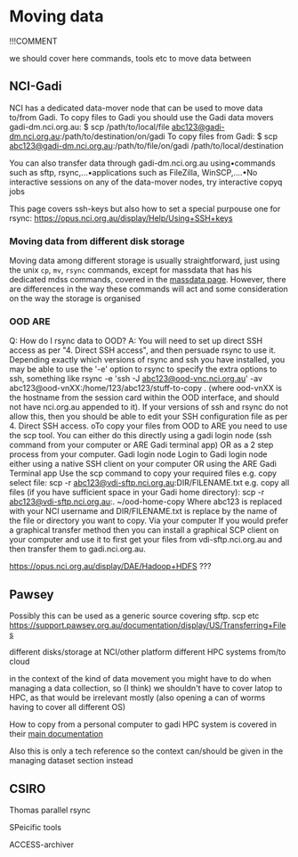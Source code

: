 # Moving data

!!!COMMENT

we should cover here commands, tools etc to move data between

## NCI-Gadi

NCI has a dedicated data-mover node that can be used to move data to/from Gadi.
To copy files to Gadi you should use the Gadi data movers gadi-dm.nci.org.au:
$ scp /path/to/local/file abc123@gadi-dm.nci.org.au:/path/to/destination/on/gadi
To copy files from Gadi:
$ scp abc123@gadi-dm.nci.org.au:/path/to/file/on/gadi /path/to/local/destination

You can also transfer data through gadi-dm.nci.org.au using•commands such as sftp, rsync,...•applications such as FileZilla, WinSCP,....•No interactive sessions on any of the data-mover nodes, try interactive copyq jobs

This page covers ssh-keys but also how to set a special purpouse one for rsync: https://opus.nci.org.au/display/Help/Using+SSH+keys

### Moving data from different disk storage
Moving data among different storage is usually straightforward, just using
the unix `cp`, `mv`, `rsync` commands, except for massdata that has his dedicated mdss commands, covered in the [massdata page]().
However,  there are differences in the way these commands will act and some consideration on the way the storage is organised

### OOD ARE
Q: How do I rsync data to OOD?
A: You will need to set up direct SSH access as per "4. Direct SSH access", and then persuade rsync to use it. Depending exactly which versions of rsync and ssh you have installed, you may be able to use the '-e' option to rsync to specify the extra options to ssh, something like rsync -e 'ssh -J abc123@ood-vnc.nci.org.au' -av abc123@ood-vnXX:/home/123/abc123/stuff-to-copy . (where ood-vnXX is the hostname from the session card within the OOD interface, and should not have nci.org.au appended to it). If your versions of ssh and rsync do not allow this, then you should be able to edit your SSH configuration file as per 4. Direct SSH access.
oTo copy your files from OOD to ARE you need to use the scp tool.  You can either do this directly using a gadi login node (ssh command from your computer or ARE Gadi terminal app) OR as a 2 step process from your computer.
Gadi login node
Login to Gadi login node either using a native SSH client on your computer OR using the ARE Gadi Terminal app
Use the scp command to copy your required files
e.g. copy select file: 
scp -r abc123@vdi-sftp.nci.org.au:DIR/FILENAME.txt
e.g. copy all files (if you have sufficient space in your Gadi home directory):
scp -r abc123@vdi-sftp.nci.org.au:. ~/ood-home-copy
Where abc123 is replaced with your NCI username and DIR/FILENAME.txt is replace by the name of the file or directory you want to copy.
Via your computer
If you would prefer a graphical transfer method then you can install a graphical SCP client on your computer and use it to first get your files from vdi-sftp.nci.org.au and then transfer them to gadi.nci.org.au.

https://opus.nci.org.au/display/DAE/Hadoop+HDFS ???
## Pawsey
Possibly this can be used as a generic source covering sftp. scp etc
https://support.pawsey.org.au/documentation/display/US/Transferring+Files

different disks/storage at NCI/other platform
different HPC systems
from/to cloud

in the context of the kind of data movement you might have to do when managing a data collection, so (I think) we shouldn't have to cover latop to HPC, as that would be irrelevant mostly (also opening a can of worms having to cover all different OS)

How to copy from a personal computer to gadi HPC system is covered in their [main documentation](https://opus.nci.org.au/display/Help/How+to+login+to+Gadi)

Also this is only a tech reference so the context can/should be given in the managing dataset section instead

## CSIRO
Thomas parallel rsync

SPeicific tools

ACCESS-archiver
